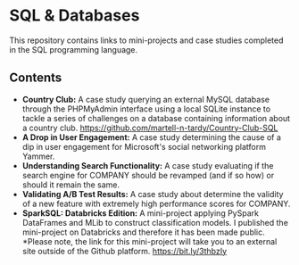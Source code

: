 # SQL & Databases
This repository contains links to mini-projects and case studies completed in the SQL programming language.

## Contents
* **Country Club:** A case study querying an external MySQL database through the PHPMyAdmin interface using a local SQLite instance to tackle a series of challenges on a database containing information about a country club.
  https://github.com/martell-n-tardy/Country-Club-SQL
* **A Drop in User Engagement:** A case study determining the cause of a dip in user engagement for Microsoft's social networking platform Yammer.
* **Understanding Search Functionality:** A case study evaluating if the search engine for COMPANY should be revamped (and if so how) or should it remain the same.
* **Validating A/B Test Results:** A case study about determine the validity of a new feature with extremely high performance scores for COMPANY.
* **SparkSQL: Databricks Edition:** A mini-project applying PySpark DataFrames and MLib to construct classification models. I published the mini-project on Databricks and therefore it has been made public. *Please note, the link for this mini-project will take you to an external site outside of the Github platform.
https://bit.ly/3thbzIy


